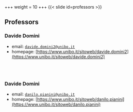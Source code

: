 +++
weight = 10
+++
{{< slide id=professors >}}

## Professors

### Davide Domini

- email: [`davide.domini2@unibo.it`](mailto:davide.domini2@unibo.it)
- homepage: [https://www.unibo.it/sitoweb/davide.domini2](https://www.unibo.it/sitoweb/davide.domini2)
<br>
<br>

### Davide Domini

- email: [`danilo.pianini@unibo.it`](mailto:danilo.pianini@unibo.it)
- homepage: [https://www.unibo.it/sitoweb/danilo.pianini](https://www.unibo.it/sitoweb/danilo.pianini)
